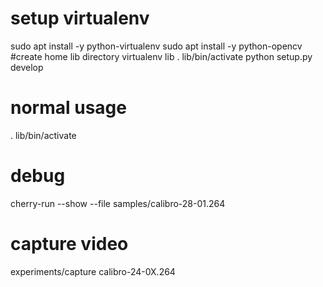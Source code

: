 # setup virtualenv
sudo apt install -y python-virtualenv
sudo apt install -y python-opencv
#create home lib directory
virtualenv lib
. lib/bin/activate
python setup.py develop

# normal usage
. lib/bin/activate

# debug
cherry-run --show --file samples/calibro-28-01.264


# capture video
experiments/capture calibro-24-0X.264

